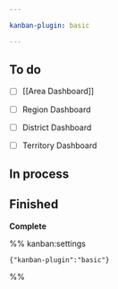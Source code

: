 ```yaml
---

kanban-plugin: basic

---
```


## To do

- [ ] [[Area Dashboard]]
- [ ] Region Dashboard
- [ ] District Dashboard
- [ ] Territory Dashboard


## In process



## Finished

**Complete**




%% kanban:settings
```
{"kanban-plugin":"basic"}
```
%%